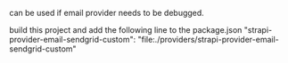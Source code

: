 can be used if email provider needs to be debugged.

build this project and add the following line to the package.json
"strapi-provider-email-sendgrid-custom": "file:./providers/strapi-provider-email-sendgrid-custom"